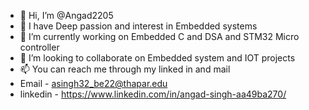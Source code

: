 - 👋 Hi, I’m @Angad2205
- 👀 I have Deep passion and interest in Embedded systems 
- 🌱 I’m currently working on Embedded C and DSA and STM32 Micro controller
- 💞️ I’m looking to collaborate on Embedded system and IOT projects 
- 📫 You can reach me through my linked in and mail
- Email - asingh32_be22@thapar.edu
- linkedin - https://www.linkedin.com/in/angad-singh-aa49ba270/
